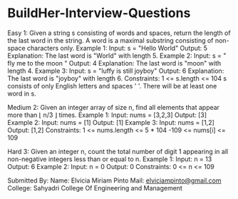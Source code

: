 # BuildHer-Interview-Questions
Easy 1:
Given a string s consisting of words and spaces, return the length of the last word in the string.
A word is a maximal 
substring consisting of non-space characters only.
Example 1:
Input: s = "Hello World"
Output: 5
Explanation: The last word is "World" with length 5.
Example 2:
Input: s = "   fly me   to   the moon  "
Output: 4
Explanation: The last word is "moon" with length 4.
Example 3:
Input: s = "luffy is still joyboy"
Output: 6
Explanation: The last word is "joyboy" with length 6. 
Constraints:
1 <= s.length <= 104
s consists of only English letters and spaces ' '.
There will be at least one word in s.


Medium 2: 
Given an integer array of size n, find all elements that appear more than ⌊ n/3 ⌋ times.
Example 1:
Input: nums = [3,2,3]
Output: [3]
Example 2:
Input: nums = [1]
Output: [1]
Example 3:
Input: nums = [1,2]
Output: [1,2]
Constraints:
1 <= nums.length <= 5 * 104
-109 <= nums[i] <= 109


Hard 3:
Given an integer n, count the total number of digit 1 appearing in all non-negative integers less than or equal to n.
Example 1:
Input: n = 13
Output: 6
Example 2:
Input: n = 0
Output: 0
Constraints:
0 <= n <= 109




Submitted By:
Name: Elvicia Miriam Pinto
Mail: elviciampinto@gmail.com
College: Sahyadri College Of Engineering and Management



